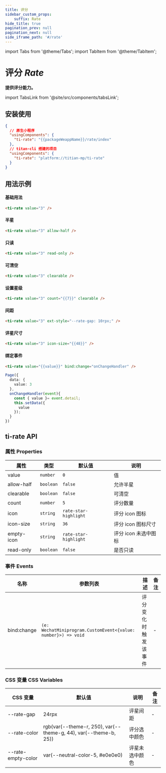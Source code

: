 ```yaml
---
title: 评分
sidebar_custom_props: 
    suffix: Rate
hide_title: true
pagination_prev: null
pagination_next: null
side_iframe_path: '#/rate'
---
```


import Tabs from '@theme/Tabs';
import TabItem from '@theme/TabItem';

# 评分 *Rate*

**提供评分能力。**

import TabsLink from '@site/src/components/tabsLink';

<TabsLink id="ti-rate-api" />

## 安装使用

```json showLineNumbers
{
  // 原生小程序
  "usingComponents": {
    "ti-rate": "{{packageWeappName}}/rate/index"
  },
  // titan-cli 搭建的项目
  "usingComponents": {
    "ti-rate": "platform://titian-mp/ti-rate"
  }
}
```

## 用法示例

#### 基础用法
```html showLineNumbers
<ti-rate value="3" />
```

#### 半星
```html showLineNumbers
<ti-rate value="3" allow-half />
```

#### 只读
```html showLineNumbers
<ti-rate value="3" read-only />
```

#### 可清空
```html showLineNumbers
<ti-rate value="3" clearable />
```

#### 设置星级
```html showLineNumbers
<ti-rate value="3" count="{{7}}" clearable />
```

#### 间距
```html showLineNumbers
<ti-rate value="3" ext-style="--rate-gap: 10rpx;" />
```

#### 评星尺寸
```html showLineNumbers
<ti-rate value="3" icon-size="{{48}}" />
```

#### 绑定事件

<Tabs>
  <TabItem value="wxml" label="index.wxml" >

```html showLineNumbers
<ti-rate value="{{value}}" bind:change="onChangeHandler" />
```

  </TabItem>
  <TabItem value="json" label="index.js">

```typescript tsx showLineNumbers
Page({
  data: {
    value: 3
  },
  onChangeHandler(event){
    const { value }= event.detail;
    this.setData({
      value
    });
  }
})
```

 </TabItem>
</Tabs>

## ti-rate API

### 属性 **Properties**

| 属性      | 类型      | 默认值                | 说明                 |
| --------- | --------- | --------------------- | -------------------- |
| value     | `number`  | `0`                   | 值                   |
| allow-half | `boolean` | `false`               | 允许半星             |
| clearable | `boolean` | `false`               | 可清空               |
| count     | `number`  | `5`                   | 评分数量             |
| icon      | `string`  | `rate-star-highlight` | 评分 icon 图标       |
| icon-size  | `string`  | `36`                  | 评分 icon 图标尺寸   |
| empty-icon | `string`  | `rate-star-highlight` | 评分 icon 未选中图标 |
| read-only  | `boolean` | `false`               | 是否只读             |

### 事件 **Events**

| 名称   | 参数列表                                 | 描述                 | 备注 |
| ------ | ---------------------------------------- | -------------------- | ---- |
| bind:change | `(e: WechatMiniprogram.CustomEvent<{value: number}>) => void` | 评分变化时触发该事件 | -    |

### CSS 变量 **CSS Variables**

| CSS 变量           | 默认值                                    | 说明           | 备注 |
| ------------------ | ----------------------------------------- | -------------- | ---- |
| --rate-gap         | 24rpx                                      | 评星间距       | -    |
| --rate-color       | rgb(var(--theme-r, 250), var(--theme-g, 44), var(--theme-b, 25))          | 评分选中颜色   | -    |
| --rate-empty-color | var(--neutral-color-5, #e0e0e0) | 评星未选中颜色 | -    |
